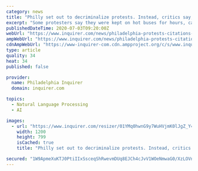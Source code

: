 ```yaml
---
category: news
title: "Philly set out to decriminalize protests. Instead, critics say, it’s silencing free speech."
excerpt: "Some protesters say they were kept on hot buses for hours, causing people to urinate on themselves, to plead for water, and in one case to demand an ambulance -- all for a civil citation."
publishedDateTime: 2020-07-03T09:20:00Z
webUrl: "https://www.inquirer.com/news/philadelphia-protests-citations-code-violations-illegal-arrests-20200703.html"
ampWebUrl: "https://www.inquirer.com/news/philadelphia-protests-citations-code-violations-illegal-arrests-20200703.html?outputType=amp"
cdnAmpWebUrl: "https://www-inquirer-com.cdn.ampproject.org/c/s/www.inquirer.com/news/philadelphia-protests-citations-code-violations-illegal-arrests-20200703.html?outputType=amp"
type: article
quality: 34
heat: 34
published: false

provider:
  name: Philadelphia Inquirer
  domain: inquirer.com

topics:
  - Natural Language Processing
  - AI

images:
  - url: "https://www.inquirer.com/resizer/01YMq0hwnG9y7WuHVjmK0lJgZ_Y=/1200x0/center/middle/www.inquirer.com/resizer/8ofZGBfu7_uWUs0H7SEqMok0Qfc=/0x0:2400x1597/1400x932/cloudfront-us-east-1.images.arcpublishing.com/pmn/F63HMKCLFJFENHAVH22XXVILHY.jpg"
    width: 1200
    height: 799
    isCached: true
    title: "Philly set out to decriminalize protests. Instead, critics say, it’s silencing free speech."

secured: "1W9ApmeXuKTJ0PtiIIxSsceqShRwevmDUq8EJCh4cJvV1WOeNmwaG0/XzLOVnsgcIJ6nysODgJJkMCRITy0ZyiBzQtgw7bf1oRTu5jfMKrb/z/2cSbDRNe3F4upBG/8laWZBvdyIScWUwDKS3r5nDPuQQdCaDyF5qfZfJsmDS/1n/RxRVLHG1Y3MQGyM2C2oEbac/DvIgvKT9NMLdWE0IXVdfEl7fSk4RCwUT2yxCG5nSQwYBcAXMUYgVw9RoXqbz8dX8/bu4R3lrG6aMDQzm8LNbRpBmr+VgnEQ3ojVf8SDjxogpEuWsa41LzI/SXusv6Ny1r0kjl6N/6xyLr9dvA==;Hx17sUPoEgUM0x/QmOfp5A=="
---
```


